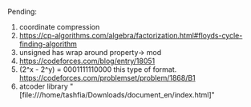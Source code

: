 Pending:
1. coordinate compression
2. https://cp-algorithms.com/algebra/factorization.html#floyds-cycle-finding-algorithm
3. unsigned has wrap around property-> mod
4. https://codeforces.com/blog/entry/18051
5. (2^x - 2^y) = 0001111110000 this type of format. https://codeforces.com/problemset/problem/1868/B1
6. atcoder library "[file:///home/tashfia/Downloads/document_en/index.html]"
